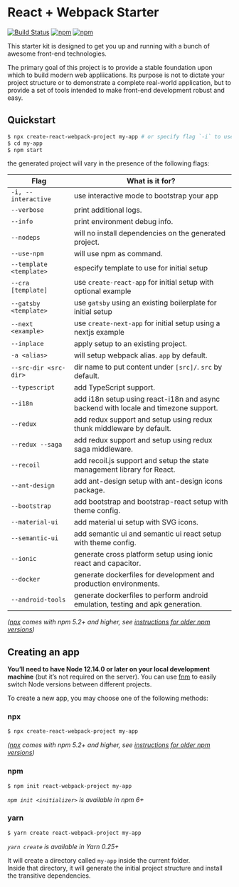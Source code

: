 # React + Webpack Starter

[![Build Status](https://github.com/Create-Node-App/create-react-webpack-app/workflows/Build/badge.svg)](https://github.com/Create-Node-App/create-react-webpack-app/commits/master)
[![npm](https://img.shields.io/npm/v/create-react-webpack-project.svg?maxAge=2592000?style=plastic)](https://www.npmjs.com/package/create-react-webpack-project)
[![npm](https://img.shields.io/npm/dm/create-react-webpack-project.svg?maxAge=2592000?style=plastic)](https://www.npmjs.com/package/create-react-webpack-project)

This starter kit is designed to get you up and running with a bunch of awesome front-end technologies.

The primary goal of this project is to provide a stable foundation upon which to build modern web appliications. Its purpose is not to dictate your project structure or to demonstrate a complete real-world application, but to provide a set of tools intended to make front-end development robust and easy.

## Quickstart

```sh
$ npx create-react-webpack-project my-app # or specify flag `-i` to use interactive menu
$ cd my-app
$ npm start
```

the generated project will vary in the presence of the following flags:

| Flag                    | What is it for?                                                                     |
| ----------------------- | ----------------------------------------------------------------------------------- |
| `-i, --interactive`     | use interactive mode to bootstrap your app                                          |
| `--verbose`             | print additional logs.                                                              |
| `--info`                | print environment debug info.                                                       |
| `--nodeps`              | will no install dependencies on the generated project.                              |
| `--use-npm`             | will use npm as command.                                                            |
| `--template <template>` | especify template to use for initial setup                                          |
| `--cra [template]`      | use `create-react-app` for initial setup with optional example                      |
| `--gatsby <template>`   | use `gatsby` using an existing boilerplate for initial setup                        |
| `--next <example>`      | use `create-next-app` for initial setup using a nextjs example                      |
| `--inplace`             | apply setup to an existing project.                                                 |
| `-a <alias>`            | will setup webpack alias. `app` by default.                                         |
| `--src-dir <src-dir>`   | dir name to put content under `[src]/`. `src` by default.                           |
| `--typescript`          | add TypeScript support.                                                             |
| `--i18n`                | add i18n setup using react-i18n and async backend with locale and timezone support. |
| `--redux`               | add redux support and setup using redux thunk middleware by default.                |
| `--redux --saga`        | add redux support and setup using redux saga middleware.                            |
| `--recoil`              | add recoil.js support and setup the state management library for React.             |
| `--ant-design`          | add ant-design setup with ant-design icons package.                                 |
| `--bootstrap`           | add bootstrap and bootstrap-react setup with theme config.                          |
| `--material-ui`         | add material ui setup with SVG icons.                                               |
| `--semantic-ui`         | add semantic ui and semantic ui react setup with theme config.                      |
| `--ionic`               | generate cross platform setup using ionic react and capacitor.                      |
| `--docker`              | generate dockerfiles for development and production environments.                   |
| `--android-tools`       | generate dockerfiles to perform android emulation, testing and apk generation.      |

_([npx](https://medium.com/@maybekatz/introducing-npx-an-npm-package-runner-55f7d4bd282b) comes with npm 5.2+ and higher, see [instructions for older npm versions](https://gist.github.com/gaearon/4064d3c23a77c74a3614c498a8bb1c5f))_

## Creating an app

**You’ll need to have Node 12.14.0 or later on your local development machine** (but it’s not required on the server). You can use [fnm](https://github.com/Schniz/fnm) to easily switch Node versions between different projects.

To create a new app, you may choose one of the following methods:

### npx

```sh
$ npx create-react-webpack-project my-app
```

_([npx](https://medium.com/@maybekatz/introducing-npx-an-npm-package-runner-55f7d4bd282b) comes with npm 5.2+ and higher, see [instructions for older npm versions](https://gist.github.com/gaearon/4064d3c23a77c74a3614c498a8bb1c5f))_

### npm

```sh
$ npm init react-webpack-project my-app
```

_`npm init <initializer>` is available in npm 6+_

### yarn

```sh
$ yarn create react-webpack-project my-app
```

_`yarn create` is available in Yarn 0.25+_

It will create a directory called `my-app` inside the current folder.<br>
Inside that directory, it will generate the initial project structure and install the transitive dependencies.
